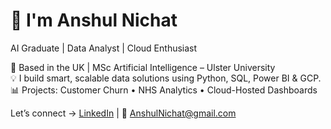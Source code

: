 # 👋 I'm Anshul Nichat

AI Graduate | Data Analyst | Cloud Enthusiast  

📍 Based in the UK | MSc Artificial Intelligence – Ulster University  
💡 I build smart, scalable data solutions using Python, SQL, Power BI & GCP.  
📊 Projects: Customer Churn • NHS Analytics • Cloud-Hosted Dashboards  

Let’s connect → [LinkedIn](https://linkedin.com/in/anshulnichat) | 📧 AnshulNichat@gmail.com

<!--
**Anshulnichat/Anshulnichat** is a ✨ _special_ ✨ repository because its `README.md` (this file) appears on your GitHub profile.

Here are some ideas to get you started:

- 🔭 I’m currently working on ...
- 🌱 I’m currently learning ...
- 👯 I’m looking to collaborate on ...
- 🤔 I’m looking for help with ...
- 💬 Ask me about ...
- 📫 How to reach me: ...
- 😄 Pronouns: ...
- ⚡ Fun fact: ...
-->
